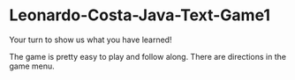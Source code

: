 # Leonardo-Costa-Java-Text-Game1
Your turn to show us what you have learned!

The game is pretty easy to play and follow along. There are directions in the game menu.
